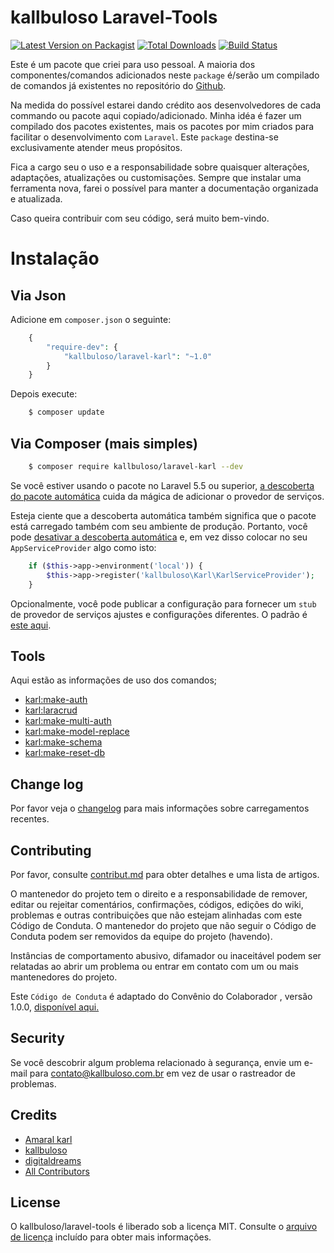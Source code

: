 # kallbuloso Laravel-Tools

[![Latest Version on Packagist][ico-version]][link-packagist]
[![Total Downloads][ico-downloads]][link-downloads]
[![Build Status][ico-travis]][link-travis]

Este é um pacote que criei para uso pessoal. A maioria dos componentes/comandos adicionados neste `package` é/serão um compilado de comandos já existentes no repositório do [Github](https://github.com). 

Na medida do possível estarei dando crédito aos desenvolvedores de cada commando ou pacote aqui copiado/adicionado. Minha idéa é fazer um compilado dos pacotes existentes, mais os pacotes por mim criados para facilitar o desenvolvimento com `Laravel`. Este `package` destina-se exclusivamente atender meus propósitos. 

Fica a cargo seu o uso e a responsabilidade sobre quaisquer alterações, adaptações, atualizações ou customisações. Sempre que instalar uma ferramenta nova, farei o possível para manter a documentação organizada e atualizada. 

Caso queira contribuir com seu código, será muito bem-vindo.

# Instalação

## Via Json

Adicione em ```composer.json``` o seguinte:
``` php
    {
        "require-dev": {
            "kallbuloso/laravel-karl": "~1.0"
        }
    }
```
Depois execute:
``` bash
    $ composer update
```

## Via Composer (mais simples)

``` bash
    $ composer require kallbuloso/laravel-karl --dev
```
Se você estiver usando o pacote no Laravel 5.5 ou superior, [a descoberta do pacote automática](https://medium.com/@taylorotwell/package-auto-discovery-in-laravel-5-5-ea9e3ab20518) cuida da mágica de adicionar o provedor de serviços. 

Esteja ciente que a descoberta automática também significa que o pacote está carregado também com seu ambiente de produção. Portanto, você pode [desativar a descoberta automática](https://laravel.com/docs/5.5/packages#package-discovery) e, em vez disso colocar no seu `AppServiceProvider` algo como isto:

```php
    if ($this->app->environment('local')) {
        $this->app->register('kallbuloso\Karl\KarlServiceProvider');
    }
```
Opcionalmente, você pode publicar a configuração para fornecer um `stub` de provedor de serviços ajustes e configurações diferentes. O padrão é [este aqui](https://github.com/kallbuloso/laravel-karl/tree/master/config/karl.php). 

## Tools
Aqui estão as informações de uso dos comandos;

- [karl:make-auth](/readme/auth.md)
- [karl:laracrud](/readme/laracrud.md)
- [karl:make-multi-auth](/readme/multiauth.md)
- [karl:make-model-replace](/readme/models.md)
- [karl:make-schema](/readme/schema.md)
- [karl:make-reset-db](/readme/resetdb.md)

## Change log

Por favor veja o [changelog](/changelog.md) para mais informações sobre carregamentos recentes.

## Contributing

Por favor, consulte [contribut.md](/contribut.md) para obter detalhes e uma lista de artigos. 

O mantenedor do projeto tem o direito e a responsabilidade de remover, editar ou rejeitar comentários, confirmações, códigos, edições do wiki, problemas e outras contribuições que não estejam alinhadas com este Código de Conduta. O mantenedor do projeto que não seguir o Código de Conduta podem ser removidos da equipe do projeto (havendo).

Instâncias de comportamento abusivo, difamador ou inaceitável podem ser relatadas ao abrir um problema ou entrar em contato com um ou mais mantenedores do projeto.

Este `Código de Conduta` é adaptado do Convênio do Colaborador , versão 1.0.0, [disponível aqui.](http://contributor-covenant.org/version/1/0/0/)

## Security

Se você descobrir algum problema relacionado à segurança, envie um e-mail para contato@kallbuloso.com.br em vez de usar o rastreador de problemas. 

## Credits

- [Amaral karl][link-author]
- [kallbuloso][link-kallbuloso]
- [digitaldreams][link-digitaldreams]
- [All Contributors][link-contributors]

## License

O kallbuloso/laravel-tools é liberado sob a licença MIT. Consulte o [arquivo de licença](/license.md) incluído para obter mais informações. 

[ico-version]: https://img.shields.io/packagist/v/kallbuloso/laravel-karl.svg?style=flat-square
[ico-downloads]: https://img.shields.io/packagist/dt/kallbuloso/laravel-karl.svg?style=flat-square
[ico-travis]: https://img.shields.io/travis/kallbuloso/laravel-karl/master.svg?style=flat-square

[link-packagist]: https://packagist.org/packages/kallbuloso/laravel-karl
[link-downloads]: https://packagist.org/packages/kallbuloso/laravel-karl
[link-travis]: https://travis-ci.org/kallbuloso/laravel-karl
[link-author]: https://github.com/kallbuloso
[link-kallbuloso]: https://kallbuloso.com.br
[link-digitaldreams]: https://github.com/digitaldreams/laracrud
[link-contributors]: /contributing.md
